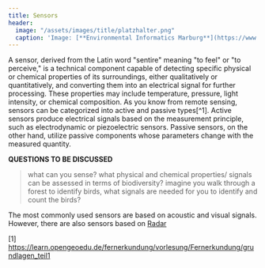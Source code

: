 ```yaml
---
title: Sensors
header:
  image: "/assets/images/title/platzhalter.png"
  caption: 'Image: [**Environmental Informatics Marburg**](https://www.uni-marburg.de/en/fb19/disciplines/physisch/environmentalinformatics)'
---
```


<!--more-->

A sensor, derived from the Latin word "sentire" meaning "to feel" or "to perceive," is a technical component capable of detecting specific physical or chemical properties of its surroundings, either qualitatively or quantitatively, and converting them into an electrical signal for further processing. These properties may include temperature, pressure, light intensity, or chemical composition. As you know from remote sensing, sensors can be categorized into active and passive types[^1]. 
Active sensors produce electrical signals based on the measurement principle, such as electrodynamic or piezoelectric sensors. Passive sensors, on the other hand, utilize passive components whose parameters change with the measured quantity.

**QUESTIONS TO BE DISCUSSED**
> what can you sense?
> what physical and chemical properties/ signals can be assessed in terms of biodiversity?
> imagine you walk through a forest to identify birds, what signals are needed for you to identify and count the birds?


<!-- Animal ~ Signal ~ Sensor ~ Information-->

The most commonly used sensors are based on acoustic and visual signals. However, there are also sensors based on [Radar](https://www.ncbi.nlm.nih.gov/pmc/articles/PMC7923785/)


[1] https://learn.opengeoedu.de/fernerkundung/vorlesung/Fernerkundung/grundlagen_teil1

